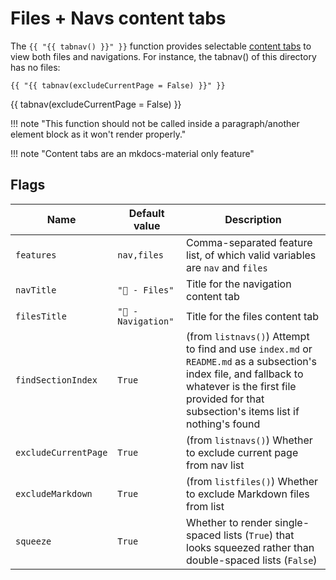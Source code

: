 # Files + Navs content tabs

The `{{ "{{ tabnav() }}" }}` function provides selectable [content tabs](https://squidfunk.github.io/mkdocs-material/reference/content-tabs/) to view both files and navigations. For instance, the tabnav() of this directory has no files:

```
{{ "{{ tabnav(excludeCurrentPage = False) }}" }}
```

{{ tabnav(excludeCurrentPage = False) }}

!!! note "This function should not be called inside a paragraph/another element block as it won't render properly."

!!! note "Content tabs are an mkdocs-material only feature"

## Flags

| Name                 | Default value        | Description                                                                                                                                                                                                 |
| -------------------- | -------------------- | ----------------------------------------------------------------------------------------------------------------------------------------------------------------------------------------------------------- |
| `features`           | `nav,files`          | Comma-separated feature list, of which valid variables are `nav` and `files` |
| `navTitle`           | `"📄 - Files"`      | Title for the navigation content tab                                                                                                                                                                        |
| `filesTitle`         | `"🔗 - Navigation"` | Title for the files content tab                                                                                                                                                                             |
| `findSectionIndex`   | `True`               | (from `listnavs()`) Attempt to find and use `index.md` or `README.md` as a subsection's index file, and fallback to whatever is the first file provided for that subsection's items list if nothing's found |
| `excludeCurrentPage` | `True`               | (from `listnavs()`) Whether to exclude current page from nav list                                                                                                                                           |
| `excludeMarkdown`    | `True`               | (from `listfiles()`) Whether to exclude Markdown files from list                                                                                                                                            |
| `squeeze`            | `True`               | Whether to render single-spaced lists (`True`) that looks squeezed rather than double-spaced lists (`False`)                                                                                                |
